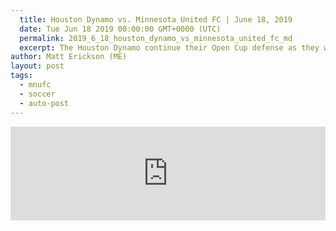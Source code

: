 ```yaml
---
  title: Houston Dynamo vs. Minnesota United FC | June 18, 2019
  date: Tue Jun 18 2019 00:00:00 GMT+0000 (UTC)
  permalink: 2019_6_18_houston_dynamo_vs_minnesota_united_fc_md
  excerpt: The Houston Dynamo continue their Open Cup defense as they welcome Minnesota United to BBVA Stadium for the Round of 16.
author: Matt Erickson (ME)
layout: post
tags:
  - mnufc
  - soccer
  - auto-post
---
```

<div class='soccer-video-wrapper'>
    <iframe class='soccer-video' width='100%' height='auto' frameborder='0' allowfullscreen src="https://www.mnufc.com/iframe-video?brightcove_id=6049753832001&brightcove_player_id=default&brightcove_account_id=5534894110001"></iframe>
  </div>